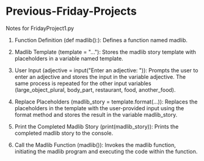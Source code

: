# Previous-Friday-Projects

Notes for FridayProject1.py

1. Function Definition (def madlib():): Defines a function named madlib.

2. Madlib Template (template = "..."): Stores the madlib story template with placeholders in a variable named template.

3. User Input (adjective = input("Enter an adjective: ")): Prompts the user to enter an adjective and stores the input in the variable adjective. The same process is repeated for the other input variables (large_object_plural, body_part, restaurant, food, another_food).

5. Replace Placeholders (madlib_story = template.format(...)): Replaces the placeholders in the template with the user-provided input using the format method and stores the result in the variable madlib_story.

6. Print the Completed Madlib Story (print(madlib_story)): Prints the completed madlib story to the console.

7. Call the Madlib Function (madlib()): Invokes the madlib function, initiating the madlib program and executing the code within the function.
